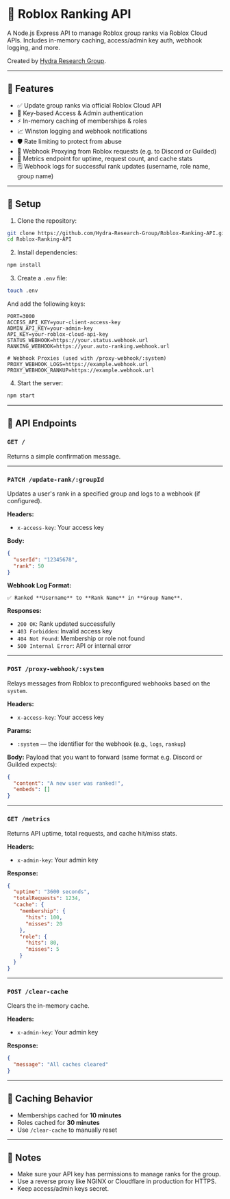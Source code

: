 # 🔧 Roblox Ranking API

A Node.js Express API to manage Roblox group ranks via Roblox Cloud APIs. Includes in-memory caching, access/admin key auth, webhook logging, and more.

Created by [Hydra Research Group](https://github.com/orgs/Hydra-Research-Group).

---

## 🚀 Features

- ✅ Update group ranks via official Roblox Cloud API
- 🔐 Key-based Access & Admin authentication
- ⚡ In-memory caching of memberships & roles
- 📈 Winston logging and webhook notifications
- 🛡️ Rate limiting to protect from abuse
- 🔁 Webhook Proxying from Roblox requests (e.g. to Discord or Guilded)
- 🧠 Metrics endpoint for uptime, request count, and cache stats
- 🗒️ Webhook logs for successful rank updates (username, role name, group name)

---

## 📁 Setup

1. Clone the repository:
```bash
git clone https://github.com/Hydra-Research-Group/Roblox-Ranking-API.git
cd Roblox-Ranking-API
```

2. Install dependencies:
```bash
npm install
```

3. Create a `.env` file:
```bash
touch .env
```

And add the following keys:
```env
PORT=3000
ACCESS_API_KEY=your-client-access-key
ADMIN_API_KEY=your-admin-key
API_KEY=your-roblox-cloud-api-key
STATUS_WEBHOOK=https://your.status.webhook.url
RANKING_WEBHOOK=https://your.auto-ranking.webhook.url

# Webhook Proxies (used with /proxy-webhook/:system)
PROXY_WEBHOOK_LOGS=https://example.webhook.url
PROXY_WEBHOOK_RANKUP=https://example.webhook.url
```

4. Start the server:
```bash
npm start
```

---

## 📡 API Endpoints

### `GET /`
Returns a simple confirmation message.

---

### `PATCH /update-rank/:groupId`
Updates a user's rank in a specified group and logs to a webhook (if configured).

**Headers:**
- `x-access-key`: Your access key

**Body:**
```json
{
  "userId": "12345678",
  "rank": 50
}
```

**Webhook Log Format:**
```
✅ Ranked **Username** to **Rank Name** in **Group Name**.
```

**Responses:**
- `200 OK`: Rank updated successfully
- `403 Forbidden`: Invalid access key
- `404 Not Found`: Membership or role not found
- `500 Internal Error`: API or internal error

---

### `POST /proxy-webhook/:system`
Relays messages from Roblox to preconfigured webhooks based on the `system`.

**Headers:**
- `x-access-key`: Your access key

**Params:**
- `:system` — the identifier for the webhook (e.g., `logs`, `rankup`)

**Body:**
Payload that you want to forward (same format e.g. Discord or Guilded expects):
```json
{
  "content": "A new user was ranked!",
  "embeds": []
}
```

---

### `GET /metrics`
Returns API uptime, total requests, and cache hit/miss stats.

**Headers:**
- `x-admin-key`: Your admin key

**Response:**
```json
{
  "uptime": "3600 seconds",
  "totalRequests": 1234,
  "cache": {
    "membership": {
      "hits": 100,
      "misses": 20
    },
    "role": {
      "hits": 80,
      "misses": 5
    }
  }
}
```

---

### `POST /clear-cache`
Clears the in-memory cache.

**Headers:**
- `x-admin-key`: Your admin key

**Response:**
```json
{
  "message": "All caches cleared"
}
```

---

## 🧠 Caching Behavior

- Memberships cached for **10 minutes**
- Roles cached for **30 minutes**
- Use `/clear-cache` to manually reset

---

## 📌 Notes

- Make sure your API key has permissions to manage ranks for the group.
- Use a reverse proxy like NGINX or Cloudflare in production for HTTPS.
- Keep access/admin keys secret.